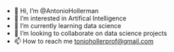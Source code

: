 - 👋 Hi, I’m @AntonioHollerman
- 👀 I’m interested in Artifical Intelligence
- 🌱 I’m currently learning data science
- 💞️ I’m looking to collaborate on data science projects
- 📫 How to reach me toniohollerprof@gmail.com

<!---
AntonioHollerman/AntonioHollerman is a ✨ special ✨ repository because its `README.md` (this file) appears on your GitHub profile.
You can click the Preview link to take a look at your changes.
--->
